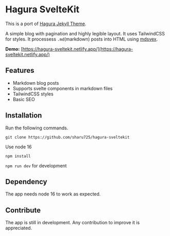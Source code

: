 # Hagura SvelteKit

This is a port of [Hagura Jekyll Theme](https://webjeda.com/hagura/). 

A simple blog with pagination and highly legible layout. It uses TailwindCSS for styles. It processess `.md`(markdown) posts into HTML using [mdsvex](https://mdsvex.com/).

**Demo:** [https://hagura-sveltekit.netlify.app/](https://hagura-sveltekit.netlify.app/)

## Features
 - Markdown blog posts
 - Supports svelte components in markdown files
 - TailwindCSS styles
 - Basic SEO

## Installation

Run the following commands.

`git clone https://github.com/sharu725/hagura-sveltekit`

Use node 16

`npm install`

`npm run dev` for development

## Dependency

The app needs node 16 to work as expected.

## Contribute

The app is still in development. Any contribution to improve it is appreciated.
